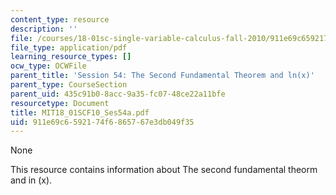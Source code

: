 ```yaml
---
content_type: resource
description: ''
file: /courses/18-01sc-single-variable-calculus-fall-2010/911e69c6592174f6865767e3db049f35_MIT18_01SCF10_Ses54a.pdf
file_type: application/pdf
learning_resource_types: []
ocw_type: OCWFile
parent_title: 'Session 54: The Second Fundamental Theorem and ln(x)'
parent_type: CourseSection
parent_uid: 435c91b0-8acc-9a35-fc07-48ce22a11bfe
resourcetype: Document
title: MIT18_01SCF10_Ses54a.pdf
uid: 911e69c6-5921-74f6-8657-67e3db049f35
---
```

None

This resource contains information about The second fundamental theorm and in (x).